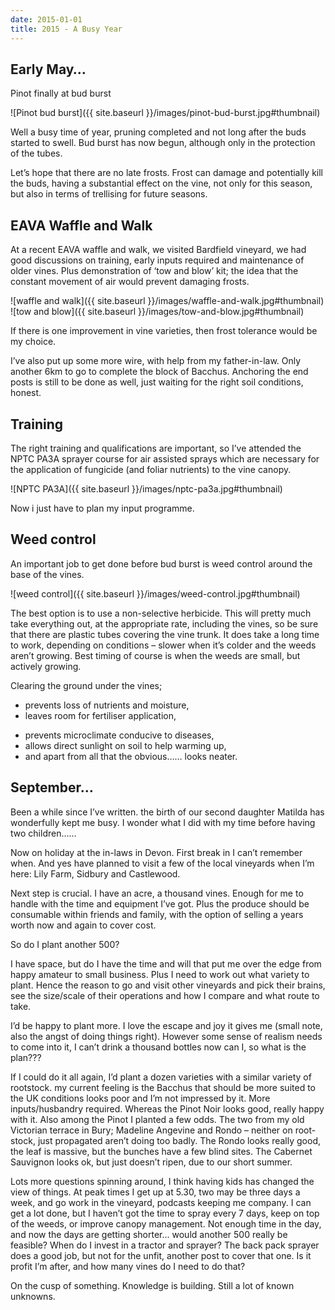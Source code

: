 ```yaml
---
date: 2015-01-01
title: 2015 - A Busy Year
---
```


## Early May…

Pinot finally at bud burst

![Pinot bud burst]({{ site.baseurl }}/images/pinot-bud-burst.jpg#thumbnail)

Well a busy time of year, pruning completed and not long after the buds started to swell.  Bud burst has now begun, although only in the protection of the tubes.

Let’s hope that there are no late frosts.  Frost can damage and potentially kill the buds, having a substantial effect on the vine, not only for this season, but also in terms of trellising for future seasons.


## EAVA Waffle and Walk

At a recent EAVA waffle and walk, we visited Bardfield vineyard, we had good discussions on training, early inputs required and maintenance of older vines.  Plus demonstration of ‘tow and blow’ kit; the idea that the constant movement of air would prevent damaging frosts.

![waffle and walk]({{ site.baseurl }}/images/waffle-and-walk.jpg#thumbnail)
![tow and blow]({{ site.baseurl }}/images/tow-and-blow.jpg#thumbnail)


If there is one improvement in vine varieties, then frost tolerance would be my choice.

I’ve also put up some more wire, with help from my father-in-law.  Only another 6km to go to complete the block of Bacchus.  Anchoring the end posts is still to be done as well, just waiting for the right soil conditions, honest.


## Training

The right training and qualifications are important, so I’ve attended the NPTC PA3A sprayer course for air assisted sprays which are necessary for the application of fungicide (and foliar nutrients) to the vine canopy.

![NPTC PA3A]({{ site.baseurl }}/images/nptc-pa3a.jpg#thumbnail)

Now i just have to plan my input programme.


## Weed control

An important job to get done before bud burst is weed control around the base of the vines.

![weed control]({{ site.baseurl }}/images/weed-control.jpg#thumbnail)

The best option is to use a non-selective herbicide.  This will pretty much take everything out, at the appropriate rate, including the vines, so be sure that there are plastic tubes covering the vine trunk.  It does take a long time to work, depending on conditions – slower when it’s colder and the weeds aren’t growing.  Best timing of course is when the weeds are small, but actively growing.

Clearing the ground under the vines;
  - prevents loss of nutrients and moisture,
  - leaves room for fertiliser application,
  + prevents microclimate conducive to diseases,
  + allows direct sunlight on soil to help warming up,
  + and apart from all that the obvious…… looks neater.


## September…

Been a while since I’ve written. the birth of our second daughter Matilda has wonderfully kept me busy. I wonder what I did with my time before having two children……

Now on holiday at the in-laws in Devon.  First break in I can’t remember when.  And yes have planned to visit a few of the local vineyards when I’m here: Lily Farm, Sidbury and Castlewood.

Next step is crucial.  I have an acre, a thousand vines.  Enough for me to handle with the time and equipment I’ve got.  Plus the produce should be consumable within friends and family, with the option of selling a years worth now and again to cover cost.

So do I plant another 500?

I have space, but do I have the time and will that put me over the edge from happy amateur to small business.  Plus I need to work out what variety to plant.  Hence the reason to go and visit other vineyards and pick their brains, see the size/scale of their operations and how I compare and what route to take.

I’d be happy to plant more.  I love the escape and joy it gives me (small note, also the angst of doing things right).  However some sense of realism needs to come into it, I can’t drink a thousand bottles now can I, so what is the plan???

If I could do it all again, I’d plant a dozen varieties with a similar variety of rootstock. my current feeling is the Bacchus that should be more suited to the UK conditions looks poor and I’m not impressed by it.  More inputs/husbandry required.  Whereas the Pinot Noir looks good, really happy with it.  Also among the Pinot I planted a few odds.  The two from my old Victorian terrace in Bury; Madeline Angevine and Rondo – neither on root-stock, just propagated aren’t doing too badly.  The Rondo looks really good, the leaf is massive, but the bunches have a few blind sites.  The Cabernet Sauvignon looks ok, but just doesn’t ripen, due to our short summer.

Lots more questions spinning around, I think having kids has changed the view of things. At peak times I get up at 5.30, two may be three days a week, and go work in the vineyard, podcasts keeping me company.  I can get a lot done, but I haven’t got the time to spray every 7 days, keep on top of the weeds, or improve canopy management.  Not enough time in the day, and now the days are getting shorter… would another 500 really be feasible?  When do I invest in a tractor and sprayer?  The back pack sprayer does a good job, but not for the unfit, another post to cover that one.  Is it profit I’m after, and how many vines do I need to do that?

On the cusp of something.  Knowledge is building.  Still a lot of known unknowns.
